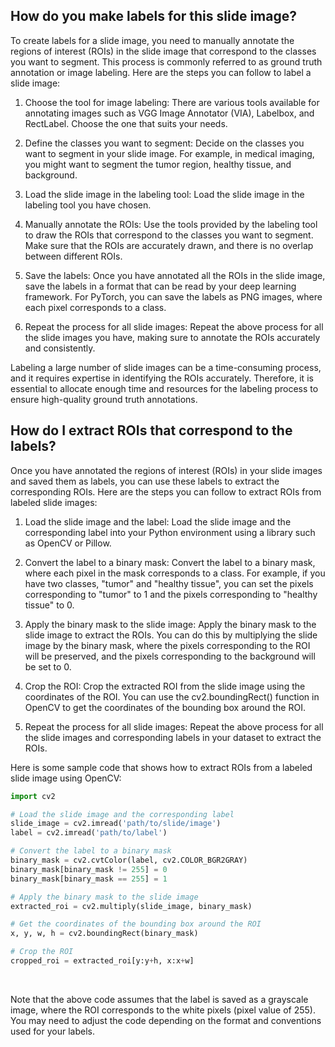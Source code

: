 ## How do you make labels for this slide image?

To create labels for a slide image, you need to manually annotate the regions of interest (ROIs) in the slide image that correspond to the classes you want to segment. This process is commonly referred to as ground truth annotation or image labeling. Here are the steps you can follow to label a slide image:

1. Choose the tool for image labeling: There are various tools available for annotating images such as VGG Image Annotator (VIA), Labelbox, and RectLabel. Choose the one that suits your needs.

1. Define the classes you want to segment: Decide on the classes you want to segment in your slide image. For example, in medical imaging, you might want to segment the tumor region, healthy tissue, and background.

1. Load the slide image in the labeling tool: Load the slide image in the labeling tool you have chosen.

1. Manually annotate the ROIs: Use the tools provided by the labeling tool to draw the ROIs that correspond to the classes you want to segment. Make sure that the ROIs are accurately drawn, and there is no overlap between different ROIs.

1. Save the labels: Once you have annotated all the ROIs in the slide image, save the labels in a format that can be read by your deep learning framework. For PyTorch, you can save the labels as PNG images, where each pixel corresponds to a class.

1. Repeat the process for all slide images: Repeat the above process for all the slide images you have, making sure to annotate the ROIs accurately and consistently.

Labeling a large number of slide images can be a time-consuming process, and it requires expertise in identifying the ROIs accurately. Therefore, it is essential to allocate enough time and resources for the labeling process to ensure high-quality ground truth annotations.

## How do I extract ROIs that correspond to the labels?
Once you have annotated the regions of interest (ROIs) in your slide images and saved them as labels, you can use these labels to extract the corresponding ROIs. Here are the steps you can follow to extract ROIs from labeled slide images:

1. Load the slide image and the label: Load the slide image and the corresponding label into your Python environment using a library such as OpenCV or Pillow.

1. Convert the label to a binary mask: Convert the label to a binary mask, where each pixel in the mask corresponds to a class. For example, if you have two classes, "tumor" and "healthy tissue", you can set the pixels corresponding to "tumor" to 1 and the pixels corresponding to "healthy tissue" to 0.

1. Apply the binary mask to the slide image: Apply the binary mask to the slide image to extract the ROIs. You can do this by multiplying the slide image by the binary mask, where the pixels corresponding to the ROI will be preserved, and the pixels corresponding to the background will be set to 0.

1. Crop the ROI: Crop the extracted ROI from the slide image using the coordinates of the ROI. You can use the cv2.boundingRect() function in OpenCV to get the coordinates of the bounding box around the ROI.

1. Repeat the process for all slide images: Repeat the above process for all the slide images and corresponding labels in your dataset to extract the ROIs.

Here is some sample code that shows how to extract ROIs from a labeled slide image using OpenCV:

```python
import cv2

# Load the slide image and the corresponding label
slide_image = cv2.imread('path/to/slide/image')
label = cv2.imread('path/to/label')

# Convert the label to a binary mask
binary_mask = cv2.cvtColor(label, cv2.COLOR_BGR2GRAY)
binary_mask[binary_mask != 255] = 0
binary_mask[binary_mask == 255] = 1

# Apply the binary mask to the slide image
extracted_roi = cv2.multiply(slide_image, binary_mask)

# Get the coordinates of the bounding box around the ROI
x, y, w, h = cv2.boundingRect(binary_mask)

# Crop the ROI
cropped_roi = extracted_roi[y:y+h, x:x+w]
```

<br>

Note that the above code assumes that the label is saved as a grayscale image, where the ROI corresponds to the white pixels (pixel value of 255). You may need to adjust the code depending on the format and conventions used for your labels.
